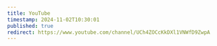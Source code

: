 ```yaml
---
title: YouTube
timestamp: 2024-11-02T10:30:01
published: true
redirect: https://www.youtube.com/channel/UCh4ZOCcKkDXl1VNWfD9ZwpA
---
```


